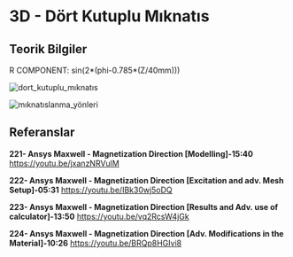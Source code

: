 # 3D - Dört Kutuplu Mıknatıs

## Teorik Bilgiler
R COMPONENT: sin(2*(phi-0.785*(Z/40mm)))

![dort_kutuplu_mıknatıs](https://github.com/dagaca/Ansys-Maxwell-Portfolio/assets/80363244/ad407e8d-4351-42a2-9741-0b185a40714f)

![mıknatıslanma_yönleri](https://github.com/dagaca/Ansys-Maxwell-Portfolio/assets/80363244/ffb0482f-7fef-4971-919d-722866567658)

## Referanslar
**221- Ansys Maxwell - Magnetization Direction [Modelling]-15:40** 
https://youtu.be/jxanzNRVulM 

**222- Ansys Maxwell - Magnetization Direction [Excitation and adv. Mesh Setup]-05:31** 
https://youtu.be/IBk30wj5oDQ 

**223- Ansys Maxwell - Magnetization Direction [Results and Adv. use of calculator]-13:50**
https://youtu.be/vq2RcsW4jGk 

**224- Ansys Maxwell - Magnetization Direction [Adv. Modifications in the Material]-10:26** 
https://youtu.be/BRQp8HGIvi8 
